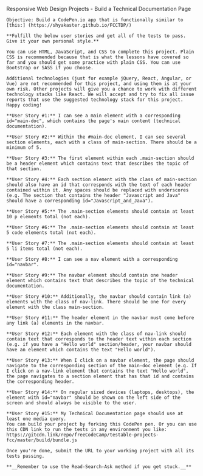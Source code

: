Responsive Web Design Projects - Build a Technical Documentation Page

    Objective: Build a CodePen.io app that is functionally similar to [this:] (https://shyakaster.github.io/FCCTDP/)

    **Fulfill the below user stories and get all of the tests to pass. Give it your own personal style.**

    You can use HTML, JavaScript, and CSS to complete this project. Plain CSS is recommended because that is what the lessons have covered so far and you should get some practice with plain CSS. You can use Bootstrap or SASS if you choose.

    Additional technologies (just for example jQuery, React, Angular, or Vue) are not recommended for this project, and using them is at your own risk. Other projects will give you a chance to work with different technology stacks like React. We will accept and try to fix all issue reports that use the suggested technology stack for this project. Happy coding!

    **User Story #1:** I can see a main element with a corresponding id="main-doc", which contains the page's main content (technical documentation).

    **User Story #2:** Within the #main-doc element, I can see several section elements, each with a class of main-section. There should be a minimum of 5.

    **User Story #3:** The first element within each .main-section should be a header element which contains text that describes the topic of that section.

    **User Story #4:** Each section element with the class of main-section should also have an id that corresponds with the text of each header contained within it. Any spaces should be replaced with underscores (e.g. The section that contains the header "Javascript and Java" should have a corresponding id="Javascript_and_Java").

    **User Story #5:** The .main-section elements should contain at least 10 p elements total (not each).

    **User Story #6:** The .main-section elements should contain at least 5 code elements total (not each).

    **User Story #7:** The .main-section elements should contain at least 5 li items total (not each).

    **User Story #8:** I can see a nav element with a corresponding id="navbar".

    **User Story #9:** The navbar element should contain one header element which contains text that describes the topic of the technical documentation.

    **User Story #10:** Additionally, the navbar should contain link (a) elements with the class of nav-link. There should be one for every element with the class main-section.

    **User Story #11:** The header element in the navbar must come before any link (a) elements in the navbar.

    **User Story #12:** Each element with the class of nav-link should contain text that corresponds to the header text within each section (e.g. if you have a "Hello world" section/header, your navbar should have an element which contains the text "Hello world").

    **User Story #13:** When I click on a navbar element, the page should navigate to the corresponding section of the main-doc element (e.g. If I click on a nav-link element that contains the text "Hello world", the page navigates to a section element that has that id and contains the corresponding header.

    **User Story #14:** On regular sized devices (laptops, desktops), the element with id="navbar" should be shown on the left side of the screen and should always be visible to the user.

    **User Story #15:** My Technical Documentation page should use at least one media query.
    You can build your project by forking this CodePen pen. Or you can use this CDN link to run the tests in any environment you like: https://gitcdn.link/repo/freeCodeCamp/testable-projects-fcc/master/build/bundle.js

    Once you're done, submit the URL to your working project with all its tests passing.

    **__Remember to use the Read-Search-Ask method if you get stuck.__**
